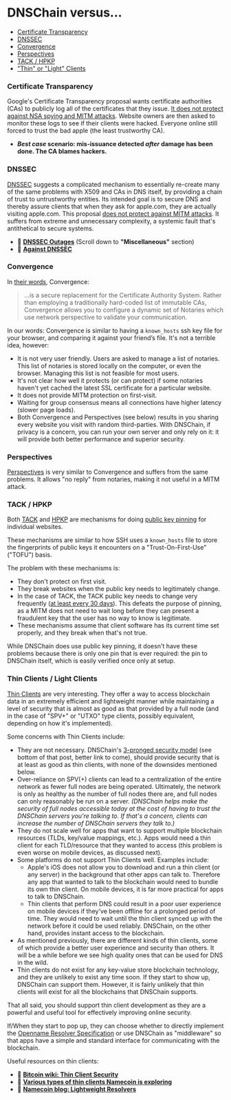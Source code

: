 # DNSChain versus...

- [Certificate Transparency](<#certificate-transparency>)
- [DNSSEC](<#dnssec>)
- [Convergence](<#convergence>)
- [Perspectives](<#perspectives>)
- [TACK / HPKP](<#tack--hpkp>)
- ["Thin" or "Light" Clients](<#thin-clients--light-clients>)

### Certificate Transparency

Google's Certificate Transparency proposal wants certificate authorities (CAs) to publicly log all of the certificates that they issue. [It does not protect against NSA spying and MITM attacks](https://blog.okturtles.com/2015/03/certificate-transparency-on-blockchains/). Website owners are then asked to monitor these logs to see if their clients were hacked. Everyone online still forced to trust the bad apple (the least trustworthy CA).

- __*Best case* scenario: mis-issuance detected _after_ damage has been done. The CA blames hackers.__

### DNSSEC

[DNSSEC](http://www.icann.org/en/about/learning/factsheets/dnssec-qaa-09oct08-en.htm) suggests a complicated mechanism to essentially re-create many of the same problems with X509 and CAs in DNS itself, by providing a chain of trust to untrustworthy entities. Its intended goal is to secure DNS and thereby assure clients that when they ask for apple.com, they are actually visiting apple.com. This proposal [does not protect against MITM attacks](http://www.thoughtcrime.org/blog/ssl-and-the-future-of-authenticity/). It suffers from extreme and unnecessary complexity, a systemic fault that's antithetical to secure systems.

- :page_facing_up: __[DNSSEC Outages](http://ianix.com/pub/dnssec-outages.html)__ (Scroll down to __"Miscellaneous"__ section)
- :page_facing_up: __[Against DNSSEC](http://sockpuppet.org/blog/2015/01/15/against-dnssec/)__

### Convergence

In [their words](http://convergence.io/details.html), Convergence:

> ...is a secure replacement for the Certificate Authority System. Rather than employing a traditionally hard-coded list of immutable CAs, Convergence allows you to configure a dynamic set of Notaries which use network perspective to validate your communication.

In our words: Convergence is similar to having a `known_hosts` ssh key file for your browser, and comparing it against your friend’s file. It's not a terrible idea, however:

- It is not very user friendly. Users are asked to manage a list of notaries. This list of notaries is stored locally on the computer, or even the browser. Managing this list is not feasible for most users.
- It's not clear how well it protects (or can protect) if some notaries haven't yet cached the latest SSL certificate for a particular website.
- It does not provide MITM protection on first-visit.
- Waiting for group consensus means all connections have higher latency (slower page loads).
- Both Convergence and Perspectives (see below) results in you sharing every website you visit with random third-parties. With DNSChain, if privacy is a concern, you can run your own server and only rely on it: it will provide both better performance and superior security.

### Perspectives

[Perspectives](http://perspectives-project.org/) is very similar to Convergence and suffers from the same problems. It allows "no reply" from notaries, making it not useful in a MITM attack.

### TACK / HPKP

Both [TACK](https://lwn.net/Articles/499134/) and [HPKP](https://developer.mozilla.org/en-US/docs/Web/Security/Public_Key_Pinning) are mechanisms for doing [public key pinning](https://en.wikipedia.org/wiki/Transport_Layer_Security#Certificate_pinning) for individual websites.

These mechanisms are similar to how SSH uses a `known_hosts` file to store the fingerprints of public keys it encounters on a "Trust-On-First-Use" ("TOFU") basis.

The problem with these mechanisms is:

- They don't protect on first visit.
- They break websites when the public key needs to legitimately change.
- In the case of TACK, the TACK public key needs to change very frequently ([at least every 30 days](https://lwn.net/Articles/499134/)). This defeats the purpose of pinning, as a MITM does not need to wait long before they can present a fraudulent key that the user has no way to know is legitimate.
- These mechanisms assume that client software has its current time set properly, and they break when that's not true.

While DNSChain does use public key pinning, it doesn't have these problems because there is only one pin that is ever required: the pin to DNSChain itself, which is easily verified once only at setup.

### Thin Clients / Light Clients

[Thin Clients](https://en.bitcoin.it/wiki/Thin_Client_Security) are very interesting. They offer a way to access blockchain data in an extremely efficient and lightweight manner while maintaining a level of security that is almost as good as that provided by a full node (and in the case of "SPV+" or "UTXO" type clients, possibly equivalent, depending on how it's implemented).

Some concerns with Thin Clients include:

- They are not necessary. DNSChain's [3-pronged security model](https://blog.okturtles.com/2015/03/certificate-transparency-on-blockchains/) (see bottom of that post, better link to come), should provide security that is at least as good as thin clients, with none of the downsides mentioned below.
- Over-reliance on SPV(+) clients can lead to a centralization of the entire network as fewer full nodes are being operated. Ultimately, the network is only as healthy as the number of full nodes there are, and full nodes can only reasonably be run on a server. *(DNSChain helps make the security of full nodes accessible today at the cost of having to trust the DNSChain servers you're talking to. If that's a concern, clients can increase the number of DNSChain servers they talk to.)*
- They do not scale well for apps that want to support multiple blockchain resources (TLDs, key/value mappings, etc.). Apps would need a thin client for each TLD/resource that they wanted to access (this problem is even worse on mobile devices, as discussed next).
- Some platforms do not support Thin Clients well. Examples include:
    * Apple's iOS does not allow you to download and run a thin client (or any server) in the background that other apps can talk to. Therefore any app that wanted to talk to the blockchain would need to bundle its own thin client. On mobile devices, it is far more practical for apps to talk to DNSChain.
    * Thin clients that perform DNS could result in a poor user experience on mobile devices if they've been offline for a prolonged period of time. They would need to wait until the thin client synced up with the network before it could be used reliably. DNSChain, on the other hand, provides instant access to the blockchain.
- As mentioned previously, there are different kinds of thin clients, some of which provide a better user experience and security than others. It will be a while before we see high quality ones that can be used for DNS in the wild.
- Thin clients do not exist for any key-value store blockchain technology, and they are unlikely to exist any time soon. If they start to show up, DNSChain can support them. However, it is fairly unlikely that thin clients will exist for all the blockchains that DNSChain supports.

That all said, you should support thin client development as they are a powerful and useful tool for effectively improving online security.

If/When they start to pop up, they can choose whether to directly implement the [Openname Resolver Specification](https://github.com/openname/openname-specifications/blob/master/resolvers.md) or use DNSChain as "middleware" so that apps have a simple and standard interface for communicating with the blockchain.

Useful resources on thin clients:

- :page_facing_up: __[Bitcoin wiki: Thin Client Security](https://en.bitcoin.it/wiki/Thin_Client_Security)__
- :page_facing_up: __[Various types of thin clients Namecoin is exploring](https://github.com/hlandau/ncdocs/blob/master/stateofnamecoin.md)__
- :page_facing_up: __[Namecoin blog: Lightweight Resolvers](http://blog.namecoin.org/post/109811339625/lightweight-resolvers)__
